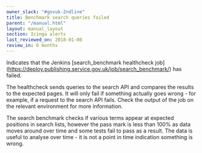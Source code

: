 ```yaml
---
owner_slack: "#govuk-2ndline"
title: Benchmark search queries failed
parent: "/manual.html"
layout: manual_layout
section: Icinga alerts
last_reviewed_on: 2018-01-08
review_in: 6 months
---
```


Indicates that the Jenkins [search_benchmark healthcheck job] (https://deploy.publishing.service.gov.uk/job/search_benchmark/) has failed.

The healthcheck sends queries to the search API and compares the results to the
expected pages. It will only fail if something actually goes wrong - for example, if a request to the search API fails. Check the output of the job on the relevant environment for more information.

The search benchmark checks if various terms appear at expected positions in search lists, however the pass mark is less than 100% as data moves around over time and some tests fail to pass as a result. The data is useful to analyse over time - it is not a point in time indication something is wrong.

